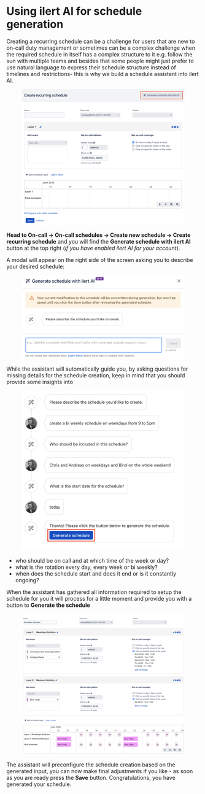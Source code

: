 # Using ilert AI for schedule generation

Creating a recurring schedule can be a challenge for users that are new to on-call duty management or sometimes can be a complex challenge when the required schedule in itself has a complex structure to it e.g. follow the sun with multiple teams and besides that some people might just prefer to use natural language to express their schedule structure instead of timelines and restrictions- this is why we build a schedule assistant into ilert AI.

<figure><img src="../.gitbook/assets/image.png" alt="" width="563"><figcaption></figcaption></figure>

**Head to On-call -> On-call schedules -> Create new schedule -> Create recurring schedule** and you will find the **Generate schedule with ilert AI** button at the top right (_if you have enabled ilert AI for your account_).

A modal will appear on the right side of the screen asking you to describe your desired schedule:

<figure><img src="../.gitbook/assets/image (1).png" alt=""><figcaption></figcaption></figure>

While the assistant will automatically guide you, by asking questions for missing details for the schedule creation, keep in mind that you should provide some insights into

<figure><img src="../.gitbook/assets/image (3).png" alt="" width="563"><figcaption></figcaption></figure>

* who should be on call and at which time of the week or day?
* what is the rotation every day, every week or bi weekly?
* when does the schedule start and does it end or is it constantly ongoing?

When the assistant has gathered all information required to setup the schedule for you it will process for a little moment and provide you with a button to **Generate the schedule**

<figure><img src="../.gitbook/assets/image (4).png" alt="" width="563"><figcaption></figcaption></figure>

The assistant will preconfigure the schedule creation based on the generated input, you can now make final adjustments if you like - as soon as you are ready press the **Save** button. Congratulations, you have generated your schedule.
